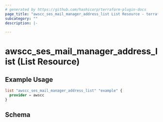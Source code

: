 ```yaml
---
# generated by https://github.com/hashicorp/terraform-plugin-docs
page_title: "awscc_ses_mail_manager_address_list List Resource - terraform-provider-awscc"
subcategory: ""
description: |-
  
---
```


# awscc_ses_mail_manager_address_list (List Resource)



## Example Usage

```terraform
list "awscc_ses_mail_manager_address_list" "example" {
  provider = awscc
}
```

<!-- schema generated by tfplugindocs -->
## Schema
